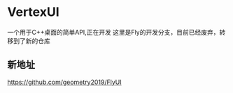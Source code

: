 # VertexUI
一个用于C++桌面的简单API,正在开发
这里是Fly的开发分支，目前已经废弃，转移到了新的仓库
## 新地址
https://github.com/geometry2019/FlyUI
